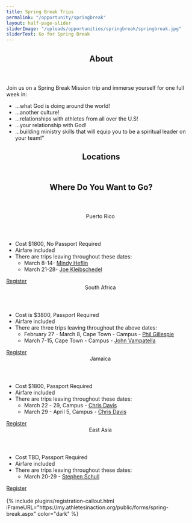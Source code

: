 ```yaml
---
title: Spring Break Trips
permalink: "/opportunity/springbreak"
layout: half-page-slider
sliderImage: "/uploads/opportunities/springbreak/springbreak.jpg"
sliderText: Go for Spring Break
---
```


<div class="row">
<div class=" span-12 cell" id="about">
<section class="section" id="about"><header class="section-header container text-center">
<h2 class="section-title first-color" data-title="About">About</h2>
</header></section>
</div></div>
<div class="row">
<div class=" span-12 cell">
<div class="container"><div style="text-align: center;">
<p style="text-align: left;">Join us on a Spring Break Mission trip and immerse yourself for one full week in:</p>
<ul class="list-style list-disc" style="text-align: left;">
<li>...what God is doing around the world!</li>
<li>...another culture!</li>
<li>...relationships with athletes from all over the U.S!</li>
<li>...your relationship with God!</li>
<li>...building ministry skills that will equip you to be a spiritual leader on your team!”</li>
</ul>
<p style="text-align: left;"></p>
<div></div>
</div>
</div></div></div>
<div class="row">
<div class=" span-12 cell" id="locations">
<header class="section-header container text-center">
<h2 class="section-title first-color" data-title="Locations">Locations</h2>
</header>
</div></div>
<div class="row">
<div class=" span-12 cell">
<div class="container"><header class="title-block text-center mb50">
<h2 class="title-border custom text-uppercase text-center mb20">Where Do You Want to Go?</h2>
</header>
<div class="row">
<div class="col-sm-6">
<div class="pricing-table flat"><header>
<div class="price">Puerto Rico&nbsp;</div>
</header>
<h5></h5>
<ul class="pricing-list">
<li><i class="icon-check"></i>Cost $1800, No Passport Required</li>
<li><i class="icon-check"></i>Airfare included</li>
<li>There are trips leaving throughout these dates:
<ul>
<li>March 8-14- <a href="mailto:mindy.heflin@athletesinaction.org">Mindy Heflin</a></li>
<li>March 21-28- <a href="mailto:joe.kleibschedel@athletesinaction.org">Joe Kleibschedel</a></li>
</ul>
</li>
</ul>
<a href="#register" class="btn visible-xs">Register</a>
</div>
<!-- End .pricing-table --></div>
<!-- End .col-md-4 -->
<div class="col-sm-6">
<div class="pricing-table flat"><header>
<div class="price">South Africa&nbsp;</div>
</header>
<h5><em> </em></h5>
<ul class="pricing-list">
<li><i class="icon-check"></i>Cost is $3800, Passport Required</li>
<li><i class="icon-check"></i>Airfare included</li>
<li>There are three trips leaving throughout the above dates:
<ul>
<li>February 27 - March 8, Cape Town - Campus - <a href="mailto:phil.gillespie@athletesinaction.org">Phil Gillespie</a></li>
<li>March 7-15, Cape Town - Campus - <a href="mailto:john.vampatella@athletesinaction.org">John Vampatella</a></li>
</ul>
</li>
</ul>
<a href="#register" class="btn visible-xs">Register</a>
</div>
<!-- End .pricing-table --></div>
<!-- End .col-md-4 -->
<div class="col-sm-6">
<div class="pricing-table flat"><header>
<div class="price">Jamaica&nbsp;</div>
</header>
<p class="pricing-desc"></p>
<ul class="pricing-list">
<li><i class="icon-check"></i>Cost $1800, Passport Required</li>
<li><i class="icon-check"></i>Airfare included</li>
<li>There are trips leaving throughout these dates:
<ul>
<li>March 22 - 29, Campus - <a href="mailto:chris.davis@athletesinaction.org">Chris Davis</a></li>
<li>March 29 - April 5, Campus - <a href="mailto:chris.davis@athletesinaction.org">Chris Davis</a></li>
</ul>
</li>
</ul>
<a href="#register" class="btn visible-xs">Register</a>
</div>
<!-- End .pricing-table --></div>
<!-- End .col-md-4 -->

<div class="col-sm-6">
<div class="pricing-table flat"><header>
<div class="price">East Asia&nbsp;</div>
</header>
<p class="pricing-desc"></p>
<ul class="pricing-list">
<li><i class="icon-check"></i>Cost TBD, Passport Required</li>
<li><i class="icon-check"></i>Airfare included</li>
<li>There are trips leaving throughout these dates:
<ul>
<li>March 20-29 - <a href="mailto:stephen.schull@athletesinaction.org">Stephen Schull</a></li>
</ul>
</li>
</ul>
<a href="#register" class="btn visible-xs">Register</a>
</div>
<!-- End .pricing-table --></div>
<!-- End .col-md-4 --></div>
</div></div></div>
<div id="register">&nbsp;</div>
{% include plugins/registration-callout.html iFrameURL="https://my.athletesinaction.org/public/forms/spring-break.aspx" color="dark" %}
